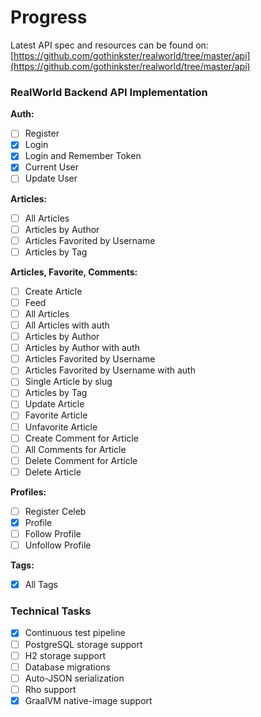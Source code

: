 # Progress

Latest API spec and resources can be found on: [https://github.com/gothinkster/realworld/tree/master/api](https://github.com/gothinkster/realworld/tree/master/api)

### RealWorld Backend API Implementation

**Auth:**
  - [ ] Register
  - [x] Login
  - [x] Login and Remember Token
  - [x] Current User
  - [ ] Update User

**Articles:**
  - [ ] All Articles
  - [ ] Articles by Author
  - [ ] Articles Favorited by Username
  - [ ] Articles by Tag

**Articles, Favorite, Comments:**
  - [ ] Create Article
  - [ ] Feed
  - [ ] All Articles
  - [ ] All Articles with auth
  - [ ] Articles by Author
  - [ ] Articles by Author with auth
  - [ ] Articles Favorited by Username
  - [ ] Articles Favorited by Username with auth
  - [ ] Single Article by slug
  - [ ] Articles by Tag
  - [ ] Update Article
  - [ ] Favorite Article
  - [ ] Unfavorite Article
  - [ ] Create Comment for Article
  - [ ] All Comments for Article
  - [ ] Delete Comment for Article
  - [ ] Delete Article

**Profiles:**
  - [ ] Register Celeb
  - [x] Profile
  - [ ] Follow Profile
  - [ ] Unfollow Profile

**Tags:**
  - [x] All Tags

### Technical Tasks

  - [x] Continuous test pipeline
  - [ ] PostgreSQL storage support
  - [ ] H2 storage support
  - [ ] Database migrations
  - [ ] Auto-JSON serialization
  - [ ] Rho support
  - [x] GraalVM native-image support
